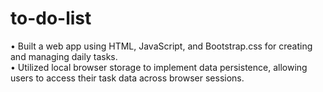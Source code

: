 # to-do-list
• Built a web app using HTML, JavaScript, and Bootstrap.css for creating and managing daily tasks.<br/>
• Utilized local browser storage to implement data persistence, allowing users to access their task data
across browser sessions.
